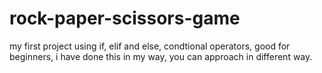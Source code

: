# rock-paper-scissors-game
my first project
using if, elif and else, condtional operators, good for beginners, i have done this in my way, you can approach in different way.
